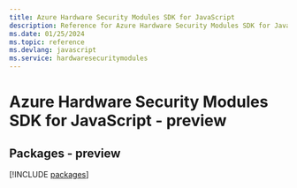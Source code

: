 ```yaml
---
title: Azure Hardware Security Modules SDK for JavaScript
description: Reference for Azure Hardware Security Modules SDK for JavaScript
ms.date: 01/25/2024
ms.topic: reference
ms.devlang: javascript
ms.service: hardwaresecuritymodules
---
```

# Azure Hardware Security Modules SDK for JavaScript - preview
## Packages - preview
[!INCLUDE [packages](hardware-security-modules-index.md)]